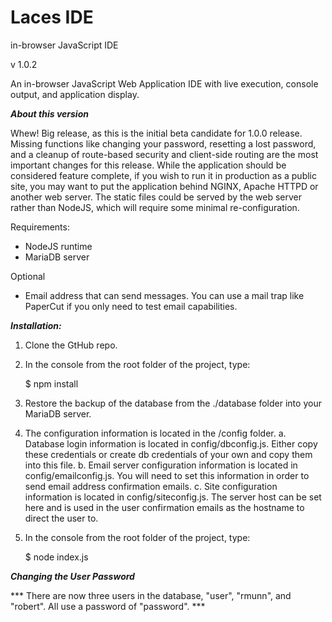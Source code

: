 # Laces IDE
in-browser JavaScript IDE

v 1.0.2

An in-browser JavaScript Web Application IDE with live execution, console output, and application display.


***About this version***


Whew! Big release, as this is the initial beta candidate for 1.0.0 release. Missing functions like changing your password, resetting a lost password, and a cleanup of route-based security and client-side routing are the most important changes for this release. While the application should be considered feature complete, if you wish to run it in production as a public site, you may want to put the application behind NGINX, Apache HTTPD or another web server. The static files could be served by the web server rather than NodeJS, which will require some minimal re-configuration.


Requirements:

* NodeJS runtime
* MariaDB server

Optional
* Email address that can send messages. You can use a mail trap like PaperCut if you only need to test email capabilities.

***Installation:***

1. Clone the GtHub repo.

2. In the console from the root folder of the project, type:

    $ npm install

3. Restore the backup of the database from the ./database folder into your MariaDB server.

4. The configuration information is located in the /config folder.
    a. Database login information is located in config/dbconfig.js. Either copy these credentials or create db credentials of your own and copy them into this file.
    b. Email server configuration information is located in config/emailconfig.js. You will need to set this information in order to send email address confirmation emails.
    c. Site configuration information is located in config/siteconfig.js. The server host can be set here and is used in the user confirmation emails as the hostname to direct the user to.


5. In the console from the root folder of the project, type:

    $ node index.js

***Changing the User Password***


*** There are now three users in the database, "user", "rmunn", and "robert". All use a password of "password". ***
